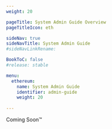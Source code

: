 ```yaml
---
weight: 20

pageTitle: System Admin Guide Overview
pageTitleIcon: eth

sideNav: true
sideNavTitle: System Admin Guide
#sideNavLinkRename: 

BookToC: false
#release: stable

menu:
  ethereum:
    name: System Admin Guide
    identifier: admin-guide
    weight: 20
    
---
```


Coming Soon&trade;
<!--
The System Admin Guide is destined to those wanting to run ***dfuse for Ethereum*** on their laptop or servers, in development and production environments.

See side navigation for the different sections.
-->

<!-- TODO: insert a generate menu of subsections -->
